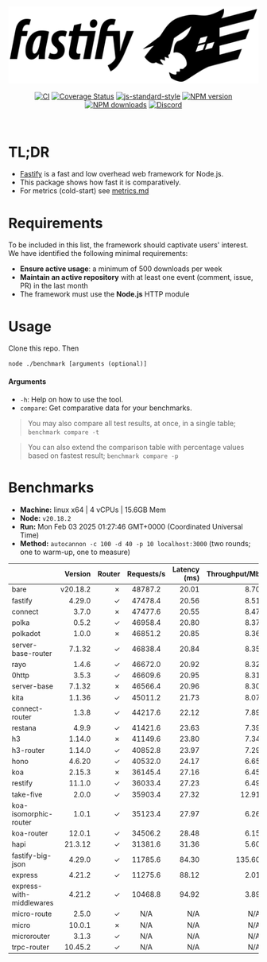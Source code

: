 <div align="center">
  <img src="https://github.com/fastify/graphics/raw/HEAD/fastify-landscape-outlined.svg" width="650" height="auto"/>
</div>

<div align="center">

[![CI](https://github.com/fastify/fastify/workflows/ci/badge.svg)](https://github.com/fastify/fastify/actions/workflows/ci.yml)
[![Coverage Status](https://coveralls.io/repos/github/fastify/fastify/badge.svg?branch=master)](https://coveralls.io/github/fastify/fastify?branch=master)
[![js-standard-style](https://img.shields.io/badge/code%20style-standard-brightgreen.svg?style=flat)](http://standardjs.com/)
[![NPM version](https://img.shields.io/npm/v/fastify.svg?style=flat)](https://www.npmjs.com/package/fastify)
[![NPM downloads](https://img.shields.io/npm/dm/fastify.svg?style=flat)](https://www.npmjs.com/package/fastify) [![Discord](https://img.shields.io/discord/725613461949906985)](https://discord.gg/fastify)

</div>
<br />

# TL;DR

* [Fastify](https://github.com/fastify/fastify) is a fast and low overhead web framework for Node.js.
* This package shows how fast it is comparatively.
* For metrics (cold-start) see [metrics.md](./METRICS.md)

# Requirements

To be included in this list, the framework should captivate users' interest. We have identified the following minimal requirements:
- **Ensure active usage**: a minimum of 500 downloads per week
- **Maintain an active repository** with at least one event (comment, issue, PR) in the last month
- The framework must use the **Node.js** HTTP module

# Usage

Clone this repo. Then 

```
node ./benchmark [arguments (optional)]
```

#### Arguments

* `-h`: Help on how to use the tool.
* `compare`: Get comparative data for your benchmarks.

> You may also compare all test results, at once, in a single table; `benchmark compare -t`

> You can also extend the comparison table with percentage values based on fastest result; `benchmark compare -p`
# Benchmarks

* __Machine:__ linux x64 | 4 vCPUs | 15.6GB Mem
* __Node:__ `v20.18.2`
* __Run:__ Mon Feb 03 2025 01:27:46 GMT+0000 (Coordinated Universal Time)
* __Method:__ `autocannon -c 100 -d 40 -p 10 localhost:3000` (two rounds; one to warm-up, one to measure)

|                          | Version  | Router | Requests/s | Latency (ms) | Throughput/Mb |
| :--                      | --:      | --:    | :-:        | --:          | --:           |
| bare                     | v20.18.2 | ✗      | 48787.2    | 20.01        | 8.70          |
| fastify                  | 4.29.0   | ✓      | 47478.4    | 20.56        | 8.51          |
| connect                  | 3.7.0    | ✗      | 47477.6    | 20.55        | 8.47          |
| polka                    | 0.5.2    | ✓      | 46958.4    | 20.80        | 8.37          |
| polkadot                 | 1.0.0    | ✗      | 46851.2    | 20.85        | 8.36          |
| server-base-router       | 7.1.32   | ✓      | 46838.4    | 20.84        | 8.35          |
| rayo                     | 1.4.6    | ✓      | 46672.0    | 20.92        | 8.32          |
| 0http                    | 3.5.3    | ✓      | 46609.6    | 20.95        | 8.31          |
| server-base              | 7.1.32   | ✗      | 46566.4    | 20.96        | 8.30          |
| kita                     | 1.1.36   | ✓      | 45011.2    | 21.73        | 8.07          |
| connect-router           | 1.3.8    | ✓      | 44217.6    | 22.12        | 7.89          |
| restana                  | 4.9.9    | ✓      | 41421.6    | 23.63        | 7.39          |
| h3                       | 1.14.0   | ✗      | 41149.6    | 23.80        | 7.34          |
| h3-router                | 1.14.0   | ✓      | 40852.8    | 23.97        | 7.29          |
| hono                     | 4.6.20   | ✓      | 40532.0    | 24.17        | 6.65          |
| koa                      | 2.15.3   | ✗      | 36145.4    | 27.16        | 6.45          |
| restify                  | 11.1.0   | ✓      | 36033.4    | 27.23        | 6.49          |
| take-five                | 2.0.0    | ✓      | 35903.4    | 27.32        | 12.91         |
| koa-isomorphic-router    | 1.0.1    | ✓      | 35123.4    | 27.97        | 6.26          |
| koa-router               | 12.0.1   | ✓      | 34506.2    | 28.48        | 6.15          |
| hapi                     | 21.3.12  | ✓      | 31381.6    | 31.36        | 5.60          |
| fastify-big-json         | 4.29.0   | ✓      | 11785.6    | 84.30        | 135.60        |
| express                  | 4.21.2   | ✓      | 11275.6    | 88.12        | 2.01          |
| express-with-middlewares | 4.21.2   | ✓      | 10468.8    | 94.92        | 3.89          |
| micro-route              | 2.5.0    | ✓      | N/A        | N/A          | N/A           |
| micro                    | 10.0.1   | ✗      | N/A        | N/A          | N/A           |
| microrouter              | 3.1.3    | ✓      | N/A        | N/A          | N/A           |
| trpc-router              | 10.45.2  | ✓      | N/A        | N/A          | N/A           |
